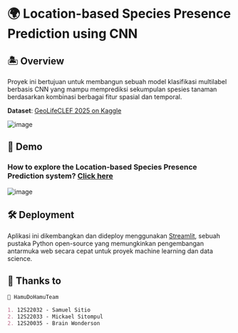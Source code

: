 # 🌍 Location-based Species Presence Prediction using CNN

## 🏝️ Overview
Proyek ini bertujuan untuk membangun sebuah model klasifikasi multilabel berbasis CNN yang mampu memprediksi sekumpulan spesies tanaman berdasarkan kombinasi berbagai fitur spasial dan temporal.

**Dataset**: [GeoLifeCLEF 2025 on Kaggle](https://www.kaggle.com/competitions/geolifeclef-2025/data)

![image](https://github.com/user-attachments/assets/0c4ea0ae-dc92-48a9-95b6-a953cdf5dbf7)


## 🚀 Demo
### How to explore the Location-based Species Presence Prediction system? [Click here](https://dami---project-5npsxbxzserecrmdtg4dvj.streamlit.app/)
![image](https://github.com/user-attachments/assets/d05c39bd-74fe-4288-a5fd-d64a96834d1a)

## 🛠️ Deployment
Aplikasi ini dikembangkan dan dideploy menggunakan [Streamlit](https://share.streamlit.io/), sebuah pustaka Python open-source yang memungkinkan pengembangan antarmuka web secara cepat untuk proyek machine learning dan data science.

## 🙌 Thanks to
```markdown
🤝 HamuDoHamuTeam

1. 12S22032 - Samuel Sitio
2. 12S22033 - Mickael Sitompul
2. 12S20035 - Brain Wonderson
```
